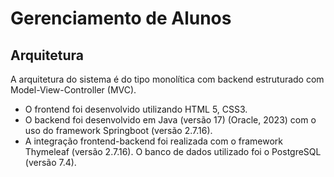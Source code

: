 # Gerenciamento de Alunos
##  Arquitetura
  A arquitetura do sistema é do tipo monolítica com backend estruturado com Model-View-Controller (MVC).  
  * O frontend foi desenvolvido utilizando HTML 5, CSS3. 
  * O backend foi desenvolvido em Java (versão 17) (Oracle, 2023) com o uso do framework Springboot (versão 2.7.16). 
  * A integração frontend-backend foi realizada com o framework Thymeleaf (versão 2.7.16). O banco de dados utilizado foi o PostgreSQL (versão 7.4).
  
  
